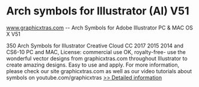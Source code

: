 # Arch symbols for Illustrator (AI) V51
www.graphicxtras.com -- Arch Symbols for Adobe Illustrator PC & MAC OS X V51

350 Arch Symbols for Illustrator Creative Cloud CC 2017 2015 2014 and CS6-10 PC and MAC, License: commercial use OK, royalty-free- use the wonderful vector designs from graphicxtras.com throughout Illustrator to create amazing designs. Easy to use and apply. For more information, please check our site graphicxtras.com as well as our video tutorials about symbols on youtube.com/graphicxtras
[>> Detailed information](https://secure.shareit.com/shareit/product.html?productid=300469165&affiliateid=200057808)